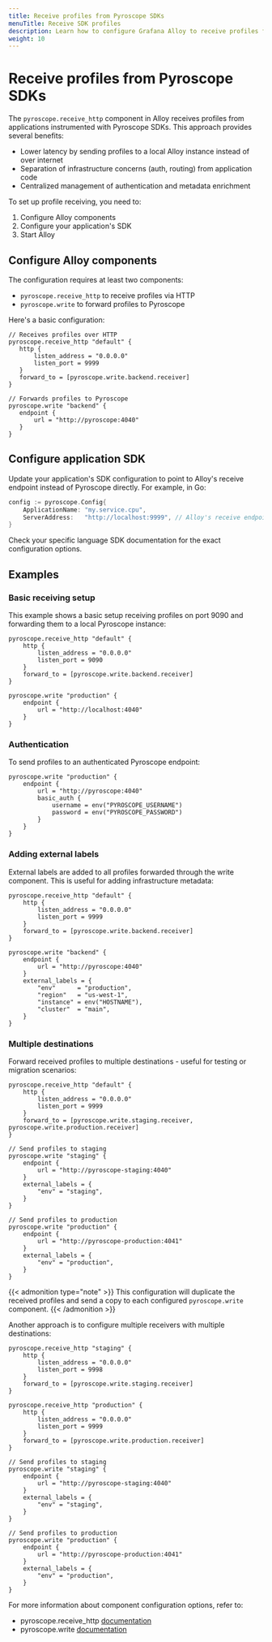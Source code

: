 ```yaml
---
title: Receive profiles from Pyroscope SDKs
menuTitle: Receive SDK profiles
description: Learn how to configure Grafana Alloy to receive profiles from applications using Pyroscope SDKs.
weight: 10
---
```


# Receive profiles from Pyroscope SDKs

The `pyroscope.receive_http` component in Alloy receives profiles from applications instrumented with Pyroscope SDKs. This approach provides several benefits:
- Lower latency by sending profiles to a local Alloy instance instead of over internet
- Separation of infrastructure concerns (auth, routing) from application code
- Centralized management of authentication and metadata enrichment

To set up profile receiving, you need to:
1. Configure Alloy components
2. Configure your application's SDK
3. Start Alloy

## Configure Alloy components

The configuration requires at least two components:
- `pyroscope.receive_http` to receive profiles via HTTP
- `pyroscope.write` to forward profiles to Pyroscope

Here's a basic configuration:

```alloy
// Receives profiles over HTTP
pyroscope.receive_http "default" {
   http {
       listen_address = "0.0.0.0"
       listen_port = 9999
   }
   forward_to = [pyroscope.write.backend.receiver]
}

// Forwards profiles to Pyroscope
pyroscope.write "backend" {
   endpoint {
       url = "http://pyroscope:4040"
   }
}
```

## Configure application SDK
Update your application's SDK configuration to point to Alloy's receive endpoint instead of Pyroscope directly. For example, in Go:
```go
config := pyroscope.Config{
    ApplicationName: "my.service.cpu",
    ServerAddress:   "http://localhost:9999", // Alloy's receive endpoint
}
```
Check your specific language SDK documentation for the exact configuration options.

## Examples

### Basic receiving setup
This example shows a basic setup receiving profiles on port 9090 and forwarding them to a local Pyroscope instance:

```alloy
pyroscope.receive_http "default" {
    http {
        listen_address = "0.0.0.0"
        listen_port = 9090
    }
    forward_to = [pyroscope.write.backend.receiver]
}

pyroscope.write "production" {
    endpoint {
        url = "http://localhost:4040"
    }
}
```

### Authentication

To send profiles to an authenticated Pyroscope endpoint:

```alloy
pyroscope.write "production" {
    endpoint {
        url = "http://pyroscope:4040"
        basic_auth {
            username = env("PYROSCOPE_USERNAME")
            password = env("PYROSCOPE_PASSWORD")
        }
    }
}
```

### Adding external labels
External labels are added to all profiles forwarded through the write component. This is useful for adding infrastructure metadata:
```alloy
pyroscope.receive_http "default" {
    http {
        listen_address = "0.0.0.0"
        listen_port = 9999
    }
    forward_to = [pyroscope.write.backend.receiver]
}

pyroscope.write "backend" {
    endpoint {
        url = "http://pyroscope:4040"
    }
    external_labels = {
        "env"      = "production",
        "region"   = "us-west-1",
        "instance" = env("HOSTNAME"),
        "cluster"  = "main",
    }
}
```

### Multiple destinations
Forward received profiles to multiple destinations - useful for testing or migration scenarios:
```alloy
pyroscope.receive_http "default" {
    http {
        listen_address = "0.0.0.0"
        listen_port = 9999
    }
    forward_to = [pyroscope.write.staging.receiver, pyroscope.write.production.receiver]
}

// Send profiles to staging
pyroscope.write "staging" {
    endpoint {
        url = "http://pyroscope-staging:4040"
    }
    external_labels = {
        "env" = "staging",
    }
}

// Send profiles to production
pyroscope.write "production" {
    endpoint {
        url = "http://pyroscope-production:4041"
    }
    external_labels = {
        "env" = "production",
    }
}
```
{{< admonition type="note" >}}
This configuration will duplicate the received profiles and send a copy to each configured `pyroscope.write` component.
{{< /admonition >}}

Another approach is to configure multiple receivers with multiple destinations:
```alloy
pyroscope.receive_http "staging" {
    http {
        listen_address = "0.0.0.0"
        listen_port = 9998
    }
    forward_to = [pyroscope.write.staging.receiver]
}

pyroscope.receive_http "production" {
    http {
        listen_address = "0.0.0.0"
        listen_port = 9999
    }
    forward_to = [pyroscope.write.production.receiver]
}

// Send profiles to staging
pyroscope.write "staging" {
    endpoint {
        url = "http://pyroscope-staging:4040"
    }
    external_labels = {
        "env" = "staging",
    }
}

// Send profiles to production
pyroscope.write "production" {
    endpoint {
        url = "http://pyroscope-production:4041"
    }
    external_labels = {
        "env" = "production",
    }
}
```

For more information about component configuration options, refer to:

- pyroscope.receive_http [documentation](https://grafana.com/docs/alloy/latest/reference/components/pyroscope/pyroscope.write/)
- pyroscope.write [documentation](https://grafana.com/docs/alloy/latest/reference/components/pyroscope/pyroscope.receive_http/)
